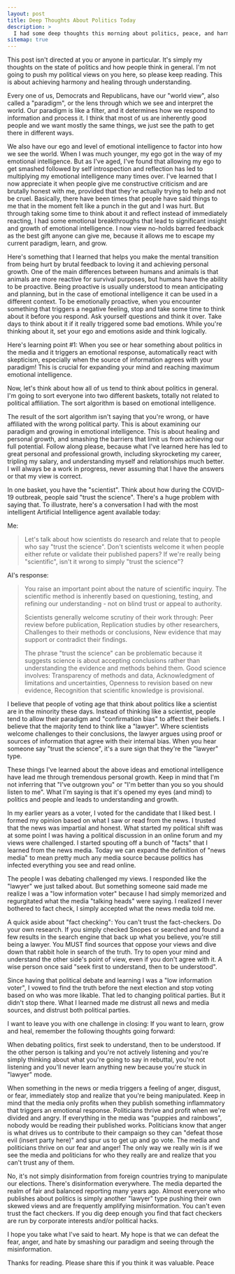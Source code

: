 ```yaml
---
layout: post
title: Deep Thoughts About Politics Today
description: >
  I had some deep thoughts this morning about politics, peace, and harmony. This is not partisian. This is about healing and personal growth.
sitemap: true
---
```


This post isn't directed at you or anyone in particular. It's simply my thoughts on the state of politics and how people think in general. I'm not going to push my political views on you here, so please keep reading. This is about achieving harmony and healing through understanding.  
  
Every one of us, Democrats and Republicans, have our "world view", also called a "paradigm", or the lens through which we see and interpret the world. Our paradigm is like a filter, and it determines how we respond to information and process it. I think that most of us are inherently good people and we want mostly the same things, we just see the path to get there in different ways.  
  
We also have our ego and level of emotional intelligence to factor into how we see the world. When I was much younger, my ego got in the way of my emotional intelligence. But as I've aged, I've found that allowing my ego to get smashed followed by self introspection and reflection has led to multiplying my emotional intelligence many times over. I've learned that I now appreciate it when people give me constructive criticism and are brutally honest with me, provided that they're actually trying to help and not be cruel. Basically, there have been times that people have said things to me that in the moment felt like a punch in the gut and I was hurt. But through taking some time to think about it and reflect instead of immediately reacting, I had some emotional breakthroughs that lead to significant insight and growth of emotional intelligence.  I now view no-holds barred feedback as the best gift anyone can give me, because it allows me to escape my current paradigm, learn, and grow.

Here's something that I learned that helps you make the mental transition from being hurt by brutal feedback to loving it and achieving personal growth. One of the main differences between humans and animals is that animals are more reactive for survival purposes, but humans have the ability to be proactive. Being proactive is usually understood to mean anticipating and planning, but in the case of emotional intelligence it can be used in a different context. To be emotionally proactive, when you encounter something that triggers a negative feeling, stop and take some time to think about it before you respond. Ask yourself questions and think it over. Take days to think about it if it really triggered some bad emotions. While you're thinking about it, set your ego and emotions aside and think logically.

Here's learning point #1: When you see or hear something about politics in the media and it triggers an emotional response, automatically react with skepticism, especially when the source of information agrees with your paradigm! This is crucial for expanding your mind and reaching maximum emotional intelligence.
  
Now, let's think about how all of us tend to think about politics in general. I'm going to sort everyone into two different baskets, totally not related to political affiliation. The sort algorithm is based on emotional intelligence. 
  
The result of the sort algorithm isn't saying that you're wrong, or have affiliated with the wrong political party. This is about examining our paradigm and growing in emotional intelligence. This is about healing and personal growth, and smashing the barriers that limit us from achieving our full potential. Follow along please, because what I've learned here has led to great personal and professional growth, including skyrocketing my career, tripling my salary, and understanding myself and relationships much better. I will always be a work in progress, never assuming that I have the answers or that my view is correct.

In one basket, you have the "scientist". Think about how during the COVID-19 outbreak, people said "trust the science". There's a huge problem with saying that. To illustrate, here's a conversation I had with the most intelligent Artificial Intelligence agent available today:

Me:
>Let's talk about how scientists do research and relate that to people who say "trust the science". Don't scientists welcome it when people either refute or validate their published papers? If we're really being "scientific", isn't it wrong to simply "trust the science"?

AI's response:
>You raise an important point about the nature of scientific inquiry. The scientific method is inherently based on questioning, testing, and refining our understanding - not on blind trust or appeal to authority.
>
>Scientists generally welcome scrutiny of their work through: Peer review before publication, Replication studies by other researchers, Challenges to their methods or conclusions, New evidence that may support or contradict their findings.
>
>The phrase "trust the science" can be problematic because it suggests science is about accepting conclusions rather than understanding the evidence and methods behind them. Good science involves: Transparency of methods and data, Acknowledgment of limitations and uncertainties, Openness to revision based on new evidence, Recognition that scientific knowledge is provisional.

I believe that people of voting age that think about politics like a scientist are in the minority these days. Instead of thinking like a scientist, people tend to allow their paradigm and "confirmation bias" to affect their beliefs. I believe that the majority tend to think like a "lawyer". Where scientists welcome challenges to their conclusions, the lawyer argues using proof or sources of information that agree with their internal bias. When you hear someone say "trust the science", it's a sure sign that they're the "lawyer" type.

These things I've learned about the above ideas and emotional intelligence have lead me through tremendous personal growth. Keep in mind that I'm not inferring that "I've outgrown you" or "I'm better than you so you should listen to me". What I'm saying is that it's opened my eyes (and mind) to politics and people and leads to understanding and growth.

In my earlier years as a voter, I voted for the candidate that I liked best. I formed my opinion based on what I saw or read from the news. I trusted that the news was impartial and honest. What started my political shift was at some point I was having a political discussion in an online forum and my views were challenged. I started spouting off a bunch of "facts" that I learned from the news media. Today we can expand the definition of "news media" to mean pretty much any media source because politics has infected everything you see and read online. 

The people I was debating challenged my views. I responded like the "lawyer" we just talked about. But something someone said made me realize I was a "low information voter" because I had simply memorized and regurgitated what the media "talking heads" were saying. I realized I never bothered to fact check, I simply accepted what the news media told me.

A quick aside about "fact checking": You can't trust the fact-checkers. Do your own research. If you simply checked Snopes or searched and found a few results in the search engine that back up what you believe, you're still being a lawyer. You MUST find sources that oppose your views and dive down that rabbit hole in search of the truth. Try to open your mind and understand the other side's point of view, even if you don't agree with it. A wise person once said "seek first to understand, then to be understood".

Since having that political debate and learning I was a "low information voter", I vowed to find the truth before the next election and stop voting based on who was more likable. That led to changing political parties. But it didn't stop there. What I learned made me distrust all news and media sources, and distrust both political parties.

I want to leave you with one challenge in closing: If you want to learn, grow and heal, remember the following thoughts going forward:

When debating politics, first seek to understand, then to be understood. If the other person is talking and you're not actively listening and you're simply thinking about what you're going to say in rebuttal, you're not listening and you'll never learn anything new because you're stuck in "lawyer" mode.

When something in the news or media triggers a feeling of anger, disgust, or fear, immediately stop and realize that you're being manipulated. Keep in mind that the media only profits when they publish something inflammatory that triggers an emotional response. Politicians thrive and profit when we're divided and angry. If everything in the media was "puppies and rainbows", nobody would be reading their published works. Politicians know that anger is what drives us to contribute to their campaign so they can "defeat those evil (insert party here)" and spur us to get up and go vote. The media and politicians thrive on our fear and anger! The only way we really win is if we see the media and politicians for who they really are and realize that you can't trust any of them. 

No, it's not simply disinformation from foreign countries trying to manipulate our elections. There's disinformation everywhere. The media departed the realm of fair and balanced reporting many years ago. Almost everyone who publishes about politics is simply another "lawyer" type pushing their own skewed views and are frequently amplifying misinformation. You can't even trust the fact checkers. If you dig deep enough you find that fact checkers are run by corporate interests and/or political hacks.

I hope you take what I've said to heart. My hope is that we can defeat the fear, anger, and hate by smashing our paradigm and seeing through the misinformation.

Thanks for reading. Please share this if you think it was valuable.
Peace